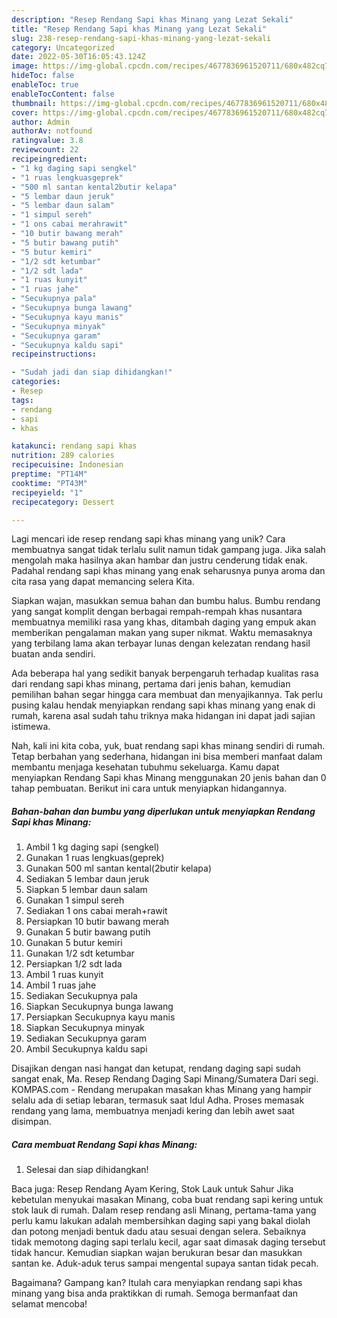 ```yaml
---
description: "Resep Rendang Sapi khas Minang yang Lezat Sekali"
title: "Resep Rendang Sapi khas Minang yang Lezat Sekali"
slug: 238-resep-rendang-sapi-khas-minang-yang-lezat-sekali
category: Uncategorized
date: 2022-05-30T16:05:43.124Z
image: https://img-global.cpcdn.com/recipes/4677836961520711/680x482cq70/rendang-sapi-khas-minang-foto-resep-utama.jpg
hideToc: false
enableToc: true
enableTocContent: false
thumbnail: https://img-global.cpcdn.com/recipes/4677836961520711/680x482cq70/rendang-sapi-khas-minang-foto-resep-utama.jpg
cover: https://img-global.cpcdn.com/recipes/4677836961520711/680x482cq70/rendang-sapi-khas-minang-foto-resep-utama.jpg
author: Admin
authorAv: notfound
ratingvalue: 3.8
reviewcount: 22
recipeingredient:
- "1 kg daging sapi sengkel"
- "1 ruas lengkuasgeprek"
- "500 ml santan kental2butir kelapa"
- "5 lembar daun jeruk"
- "5 lembar daun salam"
- "1 simpul sereh"
- "1 ons cabai merahrawit"
- "10 butir bawang merah"
- "5 butir bawang putih"
- "5 butur kemiri"
- "1/2 sdt ketumbar"
- "1/2 sdt lada"
- "1 ruas kunyit"
- "1 ruas jahe"
- "Secukupnya pala"
- "Secukupnya bunga lawang"
- "Secukupnya kayu manis"
- "Secukupnya minyak"
- "Secukupnya garam"
- "Secukupnya kaldu sapi"
recipeinstructions:

- "Sudah jadi dan siap dihidangkan!"
categories:
- Resep
tags:
- rendang
- sapi
- khas

katakunci: rendang sapi khas 
nutrition: 289 calories
recipecuisine: Indonesian
preptime: "PT14M"
cooktime: "PT43M"
recipeyield: "1"
recipecategory: Dessert

---
```





Lagi mencari ide resep rendang sapi khas minang yang unik? Cara membuatnya sangat tidak terlalu sulit namun tidak gampang juga. Jika salah mengolah maka hasilnya akan hambar dan justru cenderung tidak enak. Padahal rendang sapi khas minang yang enak seharusnya punya aroma dan cita rasa yang dapat memancing selera Kita.





Siapkan wajan, masukkan semua bahan dan bumbu halus. Bumbu rendang yang sangat komplit dengan berbagai rempah-rempah khas nusantara membuatnya memiliki rasa yang khas, ditambah daging yang empuk akan memberikan pengalaman makan yang super nikmat. Waktu memasaknya yang terbilang lama akan terbayar lunas dengan kelezatan rendang hasil buatan anda sendiri.

Ada beberapa hal yang sedikit banyak berpengaruh terhadap kualitas rasa dari rendang sapi khas minang, pertama dari jenis bahan, kemudian pemilihan bahan segar hingga cara membuat dan menyajikannya. Tak perlu pusing kalau hendak menyiapkan rendang sapi khas minang yang enak di rumah, karena asal sudah tahu triknya maka hidangan ini dapat jadi sajian istimewa.






Nah, kali ini kita coba, yuk, buat rendang sapi khas minang sendiri di rumah. Tetap berbahan yang sederhana, hidangan ini bisa memberi manfaat dalam membantu menjaga kesehatan tubuhmu sekeluarga. Kamu dapat menyiapkan Rendang Sapi khas Minang menggunakan 20 jenis bahan dan 0 tahap pembuatan. Berikut ini cara untuk menyiapkan hidangannya.

<!--inarticleads1-->

##### Bahan-bahan dan bumbu yang diperlukan untuk menyiapkan Rendang Sapi khas Minang:

1. Ambil 1 kg daging sapi (sengkel)
1. Gunakan 1 ruas lengkuas(geprek)
1. Gunakan 500 ml santan kental(2butir kelapa)
1. Sediakan 5 lembar daun jeruk
1. Siapkan 5 lembar daun salam
1. Gunakan 1 simpul sereh
1. Sediakan 1 ons cabai merah+rawit
1. Persiapkan 10 butir bawang merah
1. Gunakan 5 butir bawang putih
1. Gunakan 5 butur kemiri
1. Gunakan 1/2 sdt ketumbar
1. Persiapkan 1/2 sdt lada
1. Ambil 1 ruas kunyit
1. Ambil 1 ruas jahe
1. Sediakan Secukupnya pala
1. Siapkan Secukupnya bunga lawang
1. Persiapkan Secukupnya kayu manis
1. Siapkan Secukupnya minyak
1. Sediakan Secukupnya garam
1. Ambil Secukupnya kaldu sapi


Disajikan dengan nasi hangat dan ketupat, rendang daging sapi sudah sangat enak, Ma. Resep Rendang Daging Sapi Minang/Sumatera Dari segi. KOMPAS.com - Rendang merupakan masakan khas Minang yang hampir selalu ada di setiap lebaran, termasuk saat Idul Adha. Proses memasak rendang yang lama, membuatnya menjadi kering dan lebih awet saat disimpan. 

<!--inarticleads2-->

##### Cara membuat Rendang Sapi khas Minang:


1. Selesai dan siap dihidangkan!

Baca juga: Resep Rendang Ayam Kering, Stok Lauk untuk Sahur Jika kebetulan menyukai masakan Minang, coba buat rendang sapi kering untuk stok lauk di rumah. Dalam resep rendang asli Minang, pertama-tama yang perlu kamu lakukan adalah membersihkan daging sapi yang bakal diolah dan potong menjadi bentuk dadu atau sesuai dengan selera. Sebaiknya tidak memotong daging sapi terlalu kecil, agar saat dimasak daging tersebut tidak hancur. Kemudian siapkan wajan berukuran besar dan masukkan santan ke. Aduk-aduk terus sampai mengental supaya santan tidak pecah. 

Bagaimana? Gampang kan? Itulah cara menyiapkan rendang sapi khas minang yang bisa anda praktikkan di rumah. Semoga bermanfaat dan selamat mencoba!
